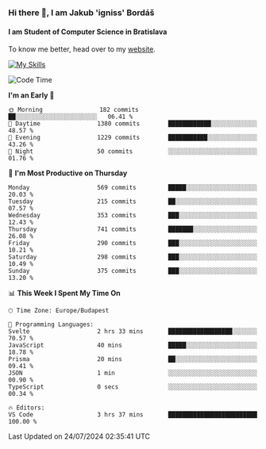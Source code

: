 ### Hi there 👋, I am Jakub 'igniss' Bordáš

#### I am Student of Computer Science in Bratislava
To know me better, head over to my [website](https://bordas.sk).

[![My Skills](https://skillicons.dev/icons?i=js,html,css,figma,svelte,java,kotlin,python,postgresql,typescript,nest,nodejs)](https://bordas.sk)


<!--START_SECTION:waka-->
![Code Time](http://img.shields.io/badge/Code%20Time-1%2C489%20hrs%2029%20mins-blue)

**I'm an Early 🐤** 

```text
🌞 Morning                182 commits         ██░░░░░░░░░░░░░░░░░░░░░░░   06.41 % 
🌆 Daytime                1380 commits        ████████████░░░░░░░░░░░░░   48.57 % 
🌃 Evening                1229 commits        ███████████░░░░░░░░░░░░░░   43.26 % 
🌙 Night                  50 commits          ░░░░░░░░░░░░░░░░░░░░░░░░░   01.76 % 
```
📅 **I'm Most Productive on Thursday** 

```text
Monday                   569 commits         █████░░░░░░░░░░░░░░░░░░░░   20.03 % 
Tuesday                  215 commits         ██░░░░░░░░░░░░░░░░░░░░░░░   07.57 % 
Wednesday                353 commits         ███░░░░░░░░░░░░░░░░░░░░░░   12.43 % 
Thursday                 741 commits         ███████░░░░░░░░░░░░░░░░░░   26.08 % 
Friday                   290 commits         ███░░░░░░░░░░░░░░░░░░░░░░   10.21 % 
Saturday                 298 commits         ███░░░░░░░░░░░░░░░░░░░░░░   10.49 % 
Sunday                   375 commits         ███░░░░░░░░░░░░░░░░░░░░░░   13.20 % 
```


📊 **This Week I Spent My Time On** 

```text
🕑︎ Time Zone: Europe/Budapest

💬 Programming Languages: 
Svelte                   2 hrs 33 mins       ██████████████████░░░░░░░   70.57 % 
JavaScript               40 mins             █████░░░░░░░░░░░░░░░░░░░░   18.78 % 
Prisma                   20 mins             ██░░░░░░░░░░░░░░░░░░░░░░░   09.41 % 
JSON                     1 min               ░░░░░░░░░░░░░░░░░░░░░░░░░   00.90 % 
TypeScript               0 secs              ░░░░░░░░░░░░░░░░░░░░░░░░░   00.34 % 

🔥 Editors: 
VS Code                  3 hrs 37 mins       █████████████████████████   100.00 % 
```


 Last Updated on 24/07/2024 02:35:41 UTC
<!--END_SECTION:waka-->
